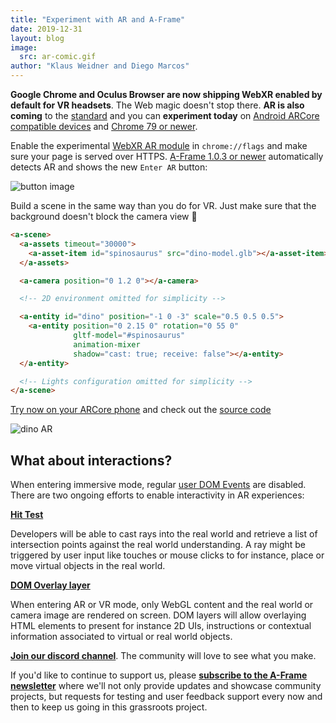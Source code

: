 ```yaml
---
title: "Experiment with AR and A-Frame"
date: 2019-12-31
layout: blog
image:
  src: ar-comic.gif
author: "Klaus Weidner and Diego Marcos"
---
```


**Google Chrome and Oculus Browser are now shipping WebXR enabled by default for VR headsets**. The Web magic doesn't stop there. **AR is also coming** to the [standard](https://immersive-web.github.io/webxr-ar-module/) and you can **experiment today** on [Android ARCore compatible devices](https://developers.google.com/ar/discover/supported-devices) and [Chrome 79 or newer](https://chromereleases.googleblog.com/2019/12/chrome-for-android-update_17.html).

Enable the experimental [WebXR AR module](https://immersive-web.github.io/webxr-ar-module/) in `chrome://flags` and make sure your page is served over HTTPS. [A-Frame 1.0.3 or newer](https://github.com/aframevr/aframe/releases) automatically detects AR and shows the new `Enter AR` button:

![button image](/images/blog/ar-vr-buttons.png)

<!-- more -->

Build a scene in the same way than you do for VR. Just make sure that the background doesn't block the camera view 🙂

```html
<a-scene>
  <a-assets timeout="30000">
    <a-asset-item id="spinosaurus" src="dino-model.glb"></a-asset-item>
  </a-assets>

  <a-camera position="0 1.2 0"></a-camera>

  <!-- 2D environment omitted for simplicity -->

  <a-entity id="dino" position="-1 0 -3" scale="0.5 0.5 0.5">
    <a-entity position="0 2.15 0" rotation="0 55 0"
              gltf-model="#spinosaurus"
              animation-mixer
              shadow="cast: true; receive: false"></a-entity>
  </a-entity>

  <!-- Lights configuration omitted for simplicity -->
</a-scene>
```

[Try now on your ARCore phone](https://xr-spinosaurus.glitch.me/) and check out the [source code](https://glitch.com/edit/#!/xr-spinosaurus?path=index.html:1:0)

![dino AR](/images/blog/dino-ar.gif)

## What about interactions?

When entering immersive mode, regular [user DOM Events](https://developer.mozilla.org/en-US/docs/Web/Events) are disabled. There are two ongoing efforts to enable interactivity in AR experiences:

**[Hit Test](https://github.com/immersive-web/hit-test)**

Developers will be able to cast rays into the real world and retrieve a list of intersection points against the real world understanding. A ray might be triggered by user input like touches or mouse clicks to for instance, place or move virtual objects in the real world.

**[DOM Overlay layer](https://github.com/immersive-web/dom-overlays/blob/master/explainer.md)**

When entering AR or VR mode, only WebGL content and the real world or camera image are rendered on screen. DOM layers will allow overlaying HTML elements to present for instance 2D UIs, instructions or contextual information associated to virtual or real world objects.

**[Join our discord channel](/community/#discord)**. The community will love to see what you make.

If you'd like to continue to support us, please **[subscribe to the A-Frame
newsletter](https://aframe.io/subscribe/)** where we'll not only provide
updates and showcase community projects, but requests for testing and user
feedback support every now and then to keep us going in this grassroots
project.
